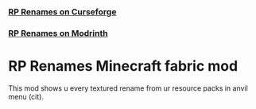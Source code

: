 ### [RP Renames on Curseforge](https://www.curseforge.com/minecraft/mc-mods/rp-renames)

### [RP Renames on Modrinth](https://modrinth.com/mod/rp-renames)

# RP Renames Minecraft fabric mod
This mod shows u every textured rename from ur resource packs in anvil menu (cit).
